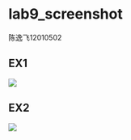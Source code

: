 # lab9_screenshot

陈逸飞12010502

## EX1

![](/Users/ericchen/Desktop/cppLab/Lab9/Lab9_code/EX1.png)



## EX2

![](/Users/ericchen/Desktop/cppLab/Lab9/Lab9_code/EX2.png)

